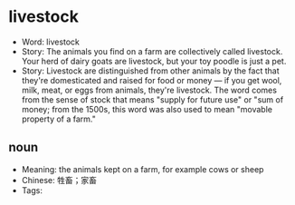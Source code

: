 # livestock

- Word: livestock
- Story: The animals you find on a farm are collectively called livestock. Your herd of dairy goats are livestock, but your toy poodle is just a pet.
- Story: Livestock are distinguished from other animals by the fact that they're domesticated and raised for food or money — if you get wool, milk, meat, or eggs from animals, they're livestock. The word comes from the sense of stock that means "supply for future use" or "sum of money; from the 1500s, this word was also used to mean "movable property of a farm."

## noun

- Meaning: the animals kept on a farm, for example cows or sheep
- Chinese: 牲畜；家畜
- Tags: 

